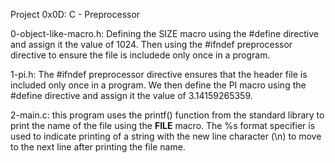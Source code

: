 Project 0x0D: C - Preprocessor

0-object-like-macro.h: Defining the SIZE macro using the #define directive and assign it the value of 1024.
Then using the #ifndef preprocessor directive to ensure the file is includede only once in a program.

1-pi.h: The  #ifndef preprocessor directive ensures that the header file is included only once in a program.
We then define the PI macro using the #define directive and assign it the value of 3.14159265359.

2-main.c: this program uses the printf() function from the standard library to print the name of the file using the __FILE__ macro.
The %s format specifier is used to indicate printing of a string with the new line character (\n) 
to move to the next line after printing the file name.
